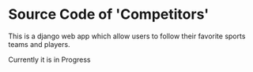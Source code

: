 # Source Code of 'Competitors'

This is a django web app which allow users to follow their favorite sports teams and players.

Currently it is in Progress

